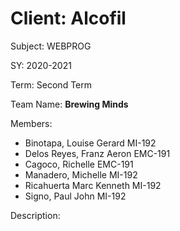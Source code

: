 # Client: Alcofil

 Subject: WEBPROG 

SY: 2020-2021

Term: Second Term

Team Name: **Brewing Minds**

Members:
* Binotapa, Louise Gerard MI-192
* Delos Reyes, Franz Aeron EMC-191
* Cagoco, Richelle EMC-191
* Manadero, Michelle MI-192
* Ricahuerta Marc Kenneth MI-192
* Signo, Paul John MI-192

Description:
<!-- add text here -->
